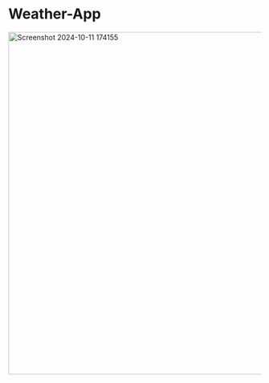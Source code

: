 # Weather-App

<img width="681" alt="Screenshot 2024-10-11 174155" src="https://github.com/user-attachments/assets/f035b64a-94c8-4b0d-8672-66b1c38a26e0">
